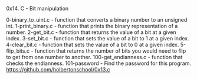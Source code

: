 0x14. C - Bit manipulation

0-binary_to_uint.c - function that converts a binary number to an unsigned int.
1-print_binary.c - function that prints the binary representation of a number.
2-get_bit.c - function that returns the value of a bit at a given index.
3-set_bit.c - function that sets the value of a bit to 1 at a given index.
4-clear_bit.c - function that sets the value of a bit to 0 at a given index.
5-flip_bits.c - function that returns the number of bits you would need to flip to get from one number to another.
100-get_endianness.c - function that checks the endianness.
101-password - Find the password for this program. https://github.com/holbertonschool/0x13.c
